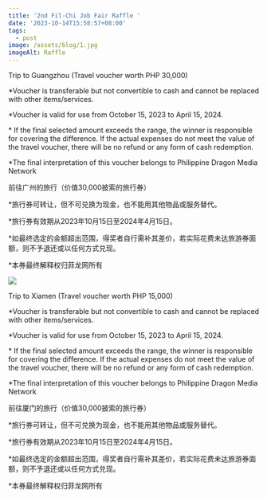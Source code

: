 ```yaml
---
title: '2nd Fil-Chi Job Fair Raffle '
date: '2023-10-14T15:58:57+08:00'
tags:
  - post
image: /assets/blog/1.jpg
imageAlt: Raffle
---
```

Trip to Guangzhou (Travel voucher worth PHP 30,000) 

\*Voucher is transferable but not convertible to cash and cannot be replaced with other items/services.

\*Voucher is valid for use from October 15, 2023 to April 15, 2024.

\* If the final selected amount exceeds the range, the winner is responsible for covering the difference. If the actual expenses do not meet the value of the travel voucher, there will be no refund or any form of cash redemption.

\*The final interpretation of this voucher belongs to Philippine Dragon Media Network

前往广州的旅行（价值30,000披索的旅行券）

\*旅行券可转让，但不可兑换为现金，也不能用其他物品或服务替代。

\*旅行券有效期从2023年10月15日至2024年4月15日。

\*如最终选定的金额超出范围，得奖者自行需补其差价，若实际花费未达旅游券面额，则不予退还或以任何方式兑现。

\*本券最终解释权归菲龙网所有

![](/assets/blog/2.jpg)

Trip to Xiamen (Travel voucher worth PHP 15,000) 

\*Voucher is transferable but not convertible to cash and cannot be replaced with other items/services.

\*Voucher is valid for use from October 15, 2023 to April 15, 2024.

\* If the final selected amount exceeds the range, the winner is responsible for covering the difference. If the actual expenses do not meet the value of the travel voucher, there will be no refund or any form of cash redemption.

\*The final interpretation of this voucher belongs to Philippine Dragon Media Network



前往厦门的旅行（价值30,000披索的旅行券）

\*旅行券可转让，但不可兑换为现金，也不能用其他物品或服务替代。

\*旅行券有效期从2023年10月15日至2024年4月15日。

\*如最终选定的金额超出范围，得奖者自行需补其差价，若实际花费未达旅游券面额，则不予退还或以任何方式兑现。

\*本券最终解释权归菲龙网所有
